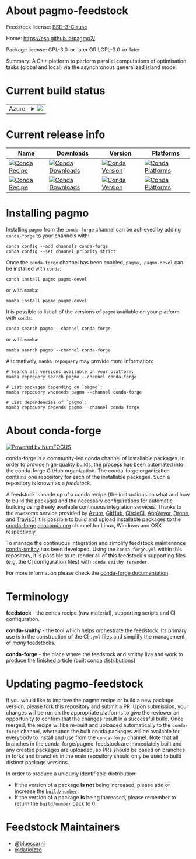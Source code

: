 About pagmo-feedstock
=====================

Feedstock license: [BSD-3-Clause](https://github.com/conda-forge/pagmo-feedstock/blob/main/LICENSE.txt)

Home: https://esa.github.io/pagmo2/

Package license: GPL-3.0-or-later OR LGPL-3.0-or-later

Summary: A C++ platform to perform parallel computations of optimisation tasks (global and local) via the asynchronous generalized island model

Current build status
====================


<table>
    
  <tr>
    <td>Azure</td>
    <td>
      <details>
        <summary>
          <a href="https://dev.azure.com/conda-forge/feedstock-builds/_build/latest?definitionId=3184&branchName=main">
            <img src="https://dev.azure.com/conda-forge/feedstock-builds/_apis/build/status/pagmo-feedstock?branchName=main">
          </a>
        </summary>
        <table>
          <thead><tr><th>Variant</th><th>Status</th></tr></thead>
          <tbody><tr>
              <td>linux_64</td>
              <td>
                <a href="https://dev.azure.com/conda-forge/feedstock-builds/_build/latest?definitionId=3184&branchName=main">
                  <img src="https://dev.azure.com/conda-forge/feedstock-builds/_apis/build/status/pagmo-feedstock?branchName=main&jobName=linux&configuration=linux%20linux_64_" alt="variant">
                </a>
              </td>
            </tr><tr>
              <td>linux_aarch64</td>
              <td>
                <a href="https://dev.azure.com/conda-forge/feedstock-builds/_build/latest?definitionId=3184&branchName=main">
                  <img src="https://dev.azure.com/conda-forge/feedstock-builds/_apis/build/status/pagmo-feedstock?branchName=main&jobName=linux&configuration=linux%20linux_aarch64_" alt="variant">
                </a>
              </td>
            </tr><tr>
              <td>linux_ppc64le</td>
              <td>
                <a href="https://dev.azure.com/conda-forge/feedstock-builds/_build/latest?definitionId=3184&branchName=main">
                  <img src="https://dev.azure.com/conda-forge/feedstock-builds/_apis/build/status/pagmo-feedstock?branchName=main&jobName=linux&configuration=linux%20linux_ppc64le_" alt="variant">
                </a>
              </td>
            </tr><tr>
              <td>osx_64</td>
              <td>
                <a href="https://dev.azure.com/conda-forge/feedstock-builds/_build/latest?definitionId=3184&branchName=main">
                  <img src="https://dev.azure.com/conda-forge/feedstock-builds/_apis/build/status/pagmo-feedstock?branchName=main&jobName=osx&configuration=osx%20osx_64_" alt="variant">
                </a>
              </td>
            </tr><tr>
              <td>osx_arm64</td>
              <td>
                <a href="https://dev.azure.com/conda-forge/feedstock-builds/_build/latest?definitionId=3184&branchName=main">
                  <img src="https://dev.azure.com/conda-forge/feedstock-builds/_apis/build/status/pagmo-feedstock?branchName=main&jobName=osx&configuration=osx%20osx_arm64_" alt="variant">
                </a>
              </td>
            </tr><tr>
              <td>win_64</td>
              <td>
                <a href="https://dev.azure.com/conda-forge/feedstock-builds/_build/latest?definitionId=3184&branchName=main">
                  <img src="https://dev.azure.com/conda-forge/feedstock-builds/_apis/build/status/pagmo-feedstock?branchName=main&jobName=win&configuration=win%20win_64_" alt="variant">
                </a>
              </td>
            </tr>
          </tbody>
        </table>
      </details>
    </td>
  </tr>
</table>

Current release info
====================

| Name | Downloads | Version | Platforms |
| --- | --- | --- | --- |
| [![Conda Recipe](https://img.shields.io/badge/recipe-pagmo-green.svg)](https://anaconda.org/conda-forge/pagmo) | [![Conda Downloads](https://img.shields.io/conda/dn/conda-forge/pagmo.svg)](https://anaconda.org/conda-forge/pagmo) | [![Conda Version](https://img.shields.io/conda/vn/conda-forge/pagmo.svg)](https://anaconda.org/conda-forge/pagmo) | [![Conda Platforms](https://img.shields.io/conda/pn/conda-forge/pagmo.svg)](https://anaconda.org/conda-forge/pagmo) |
| [![Conda Recipe](https://img.shields.io/badge/recipe-pagmo--devel-green.svg)](https://anaconda.org/conda-forge/pagmo-devel) | [![Conda Downloads](https://img.shields.io/conda/dn/conda-forge/pagmo-devel.svg)](https://anaconda.org/conda-forge/pagmo-devel) | [![Conda Version](https://img.shields.io/conda/vn/conda-forge/pagmo-devel.svg)](https://anaconda.org/conda-forge/pagmo-devel) | [![Conda Platforms](https://img.shields.io/conda/pn/conda-forge/pagmo-devel.svg)](https://anaconda.org/conda-forge/pagmo-devel) |

Installing pagmo
================

Installing `pagmo` from the `conda-forge` channel can be achieved by adding `conda-forge` to your channels with:

```
conda config --add channels conda-forge
conda config --set channel_priority strict
```

Once the `conda-forge` channel has been enabled, `pagmo, pagmo-devel` can be installed with `conda`:

```
conda install pagmo pagmo-devel
```

or with `mamba`:

```
mamba install pagmo pagmo-devel
```

It is possible to list all of the versions of `pagmo` available on your platform with `conda`:

```
conda search pagmo --channel conda-forge
```

or with `mamba`:

```
mamba search pagmo --channel conda-forge
```

Alternatively, `mamba repoquery` may provide more information:

```
# Search all versions available on your platform:
mamba repoquery search pagmo --channel conda-forge

# List packages depending on `pagmo`:
mamba repoquery whoneeds pagmo --channel conda-forge

# List dependencies of `pagmo`:
mamba repoquery depends pagmo --channel conda-forge
```


About conda-forge
=================

[![Powered by
NumFOCUS](https://img.shields.io/badge/powered%20by-NumFOCUS-orange.svg?style=flat&colorA=E1523D&colorB=007D8A)](https://numfocus.org)

conda-forge is a community-led conda channel of installable packages.
In order to provide high-quality builds, the process has been automated into the
conda-forge GitHub organization. The conda-forge organization contains one repository
for each of the installable packages. Such a repository is known as a *feedstock*.

A feedstock is made up of a conda recipe (the instructions on what and how to build
the package) and the necessary configurations for automatic building using freely
available continuous integration services. Thanks to the awesome service provided by
[Azure](https://azure.microsoft.com/en-us/services/devops/), [GitHub](https://github.com/),
[CircleCI](https://circleci.com/), [AppVeyor](https://www.appveyor.com/),
[Drone](https://cloud.drone.io/welcome), and [TravisCI](https://travis-ci.com/)
it is possible to build and upload installable packages to the
[conda-forge](https://anaconda.org/conda-forge) [anaconda.org](https://anaconda.org/)
channel for Linux, Windows and OSX respectively.

To manage the continuous integration and simplify feedstock maintenance
[conda-smithy](https://github.com/conda-forge/conda-smithy) has been developed.
Using the ``conda-forge.yml`` within this repository, it is possible to re-render all of
this feedstock's supporting files (e.g. the CI configuration files) with ``conda smithy rerender``.

For more information please check the [conda-forge documentation](https://conda-forge.org/docs/).

Terminology
===========

**feedstock** - the conda recipe (raw material), supporting scripts and CI configuration.

**conda-smithy** - the tool which helps orchestrate the feedstock.
                   Its primary use is in the construction of the CI ``.yml`` files
                   and simplify the management of *many* feedstocks.

**conda-forge** - the place where the feedstock and smithy live and work to
                  produce the finished article (built conda distributions)


Updating pagmo-feedstock
========================

If you would like to improve the pagmo recipe or build a new
package version, please fork this repository and submit a PR. Upon submission,
your changes will be run on the appropriate platforms to give the reviewer an
opportunity to confirm that the changes result in a successful build. Once
merged, the recipe will be re-built and uploaded automatically to the
`conda-forge` channel, whereupon the built conda packages will be available for
everybody to install and use from the `conda-forge` channel.
Note that all branches in the conda-forge/pagmo-feedstock are
immediately built and any created packages are uploaded, so PRs should be based
on branches in forks and branches in the main repository should only be used to
build distinct package versions.

In order to produce a uniquely identifiable distribution:
 * If the version of a package **is not** being increased, please add or increase
   the [``build/number``](https://docs.conda.io/projects/conda-build/en/latest/resources/define-metadata.html#build-number-and-string).
 * If the version of a package **is** being increased, please remember to return
   the [``build/number``](https://docs.conda.io/projects/conda-build/en/latest/resources/define-metadata.html#build-number-and-string)
   back to 0.

Feedstock Maintainers
=====================

* [@bluescarni](https://github.com/bluescarni/)
* [@darioizzo](https://github.com/darioizzo/)

